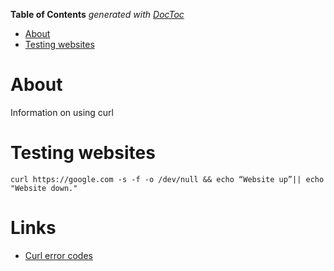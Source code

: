 <!-- START doctoc generated TOC please keep comment here to allow auto update -->
<!-- DON'T EDIT THIS SECTION, INSTEAD RE-RUN doctoc TO UPDATE -->
**Table of Contents**  *generated with [DocToc](https://github.com/thlorenz/doctoc)*

- [About](#about)
- [Testing websites](#testing-websites)

<!-- END doctoc generated TOC please keep comment here to allow auto update -->

# About

Information on using curl

# Testing websites

```
curl https://google.com -s -f -o /dev/null && echo “Website up”|| echo "Website down."
```

# Links

* [Curl error codes](https://curl.haxx.se/libcurl/c/libcurl-errors.html)
